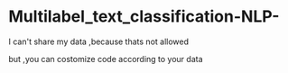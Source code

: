 # Multilabel_text_classification-NLP-

I can't share my data ,because thats not allowed

but ,you can costomize code according to your data

